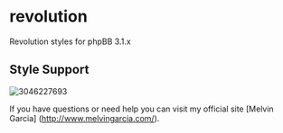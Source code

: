 # revolution
Revolution styles for phpBB 3.1.x

## Style Support

![3046227693](https://cloud.githubusercontent.com/assets/512772/8585543/6cf28910-25a0-11e5-8114-703c1298c8c1.jpg)

If you have questions or need help you can visit my official site [Melvin Garcia] (http://www.melvingarcia.com/).
